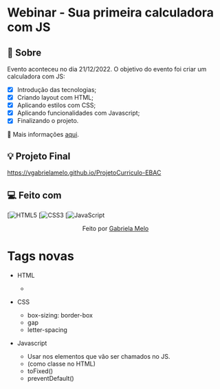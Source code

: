 # Webinar - Sua primeira calculadora com JS

## 📖 Sobre

Evento aconteceu no dia 21/12/2022. 
O objetivo do evento foi criar um calculadora com JS:

- [x] Introdução das tecnologias;
- [x] Criando layout com HTML;
- [x] Aplicando estilos com CSS;
- [x] Aplicando funcionalidades com Javascript;
- [x] Finalizando o projeto.

📌 Mais informações [aqui](https://ebaconline.com.br/webinars/prog-webinar-12-21?utm_campaign=webinar_1573_prog-webinar-12-21_email_reminder_triggered_10hours_2022-12&utm_source=email&utm_medium=email&token=eyJhbGciOiJIUzI1NiIsInR5cCI6IkpXVCJ9.eyJlbWFpbCI6InZnbWRhc2lsdmFAaG90bWFpbC5jb20iLCJzdWIiOiIwMzZlZDgxNC03ZWFhLTQwYzYtOGU2Mi1mMjljODQxYzY2YmEiLCJpYXQiOjE2NzE2NTM1NjksImV4cCI6MTY3NDI0NTU2OX0.vuRPvVlj-8iVvAO_kYMn1z7kYnOt-GyBo4eWCT8VHwU).

## 💡 Projeto Final

https://vgabrielamelo.github.io/ProjetoCurriculo-EBAC

## 💻 Feito com

[![HTML5](https://img.shields.io/badge/HTML5-E34F26?style=for-the-badge&logo=html5&logoColor=white)
[![CSS3](https://img.shields.io/badge/CSS3-1572B6?style=for-the-badge&logo=css3&logoColor=white)
[![JavaScript](https://img.shields.io/badge/JavaScript-323330?style=for-the-badge&logo=javascript&logoColor=F7DF1E)

<p align="center">Feito por <a href="https://github.com/VGabrielaMelo"> Gabriela Melo </a></p>

# Tags novas 
- HTML
    - <span> 

- CSS
    - box-sizing: border-box
    - gap 
    - letter-spacing

- Javascript
    - Usar <id> nos elementos que vão ser chamados no JS.
    - <hidden> (como classe no HTML)
    - toFixed()
    - preventDefault()
